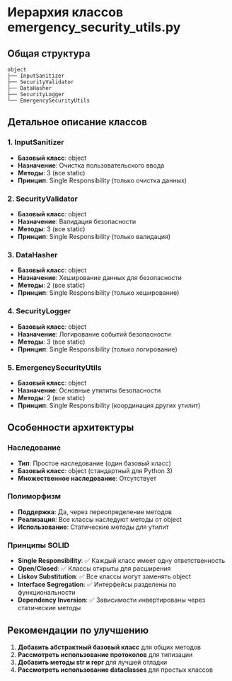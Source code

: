# Иерархия классов emergency_security_utils.py

## Общая структура

```
object
├── InputSanitizer
├── SecurityValidator  
├── DataHasher
├── SecurityLogger
└── EmergencySecurityUtils
```

## Детальное описание классов

### 1. InputSanitizer
- **Базовый класс**: object
- **Назначение**: Очистка пользовательского ввода
- **Методы**: 3 (все static)
- **Принцип**: Single Responsibility (только очистка данных)

### 2. SecurityValidator
- **Базовый класс**: object
- **Назначение**: Валидация безопасности
- **Методы**: 3 (все static)
- **Принцип**: Single Responsibility (только валидация)

### 3. DataHasher
- **Базовый класс**: object
- **Назначение**: Хеширование данных для безопасности
- **Методы**: 2 (все static)
- **Принцип**: Single Responsibility (только хеширование)

### 4. SecurityLogger
- **Базовый класс**: object
- **Назначение**: Логирование событий безопасности
- **Методы**: 3 (все static)
- **Принцип**: Single Responsibility (только логирование)

### 5. EmergencySecurityUtils
- **Базовый класс**: object
- **Назначение**: Основные утилиты безопасности
- **Методы**: 2 (все static)
- **Принцип**: Single Responsibility (координация других утилит)

## Особенности архитектуры

### Наследование
- **Тип**: Простое наследование (один базовый класс)
- **Базовый класс**: object (стандартный для Python 3)
- **Множественное наследование**: Отсутствует

### Полиморфизм
- **Поддержка**: Да, через переопределение методов
- **Реализация**: Все классы наследуют методы от object
- **Использование**: Статические методы для утилит

### Принципы SOLID
- **Single Responsibility**: ✅ Каждый класс имеет одну ответственность
- **Open/Closed**: ✅ Классы открыты для расширения
- **Liskov Substitution**: ✅ Все классы могут заменять object
- **Interface Segregation**: ✅ Интерфейсы разделены по функциональности
- **Dependency Inversion**: ✅ Зависимости инвертированы через статические методы

## Рекомендации по улучшению

1. **Добавить абстрактный базовый класс** для общих методов
2. **Рассмотреть использование протоколов** для типизации
3. **Добавить методы __str__ и __repr__** для лучшей отладки
4. **Рассмотреть использование dataclasses** для простых классов
